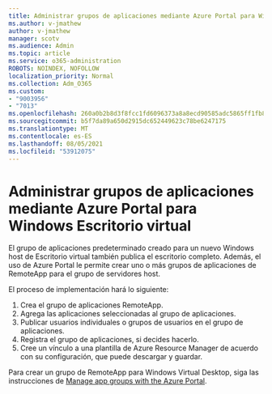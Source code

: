 ```yaml
---
title: Administrar grupos de aplicaciones mediante Azure Portal para Windows Escritorio virtual
ms.author: v-jmathew
author: v-jmathew
manager: scotv
ms.audience: Admin
ms.topic: article
ms.service: o365-administration
ROBOTS: NOINDEX, NOFOLLOW
localization_priority: Normal
ms.collection: Adm_O365
ms.custom:
- "9003956"
- "7013"
ms.openlocfilehash: 260a0b2b8d3f8fcc1fd6096373a8a8ecd90585adc5865ff1fb832870cb62102e
ms.sourcegitcommit: b5f7da89a650d2915dc652449623c78be6247175
ms.translationtype: MT
ms.contentlocale: es-ES
ms.lasthandoff: 08/05/2021
ms.locfileid: "53912075"
---
```

# <a name="manage-app-groups-by-using-the-azure-portal-for-windows-virtual-desktop"></a>Administrar grupos de aplicaciones mediante Azure Portal para Windows Escritorio virtual

El grupo de aplicaciones predeterminado creado para un nuevo Windows host de Escritorio virtual también publica el escritorio completo. Además, el uso de Azure Portal le permite crear uno o más grupos de aplicaciones de RemoteApp para el grupo de servidores host.

El proceso de implementación hará lo siguiente:

1. Crea el grupo de aplicaciones RemoteApp.
2. Agrega las aplicaciones seleccionadas al grupo de aplicaciones.
3. Publicar usuarios individuales o grupos de usuarios en el grupo de aplicaciones.
4. Registra el grupo de aplicaciones, si decides hacerlo.
5. Cree un vínculo a una plantilla de Azure Resource Manager de acuerdo con su configuración, que puede descargar y guardar.

Para crear un grupo de RemoteApp para Windows Virtual Desktop, siga las instrucciones de [Manage app groups with the Azure Portal](https://go.microsoft.com/fwlink/?linkid=2129550).
